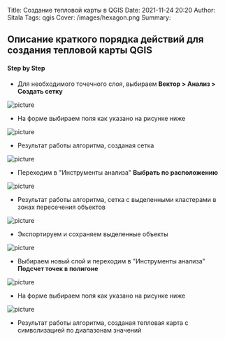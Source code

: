 Title: Создание тепловой карты в QGIS
Date: 2021-11-24 20:20
Author: Sitala
Tags: qgis
Cover: /images/hexagon.png
Summary:

## Описание краткого порядка действий для создания тепловой карты QGIS

#### Step by Step

* Для необходимого точечного слоя, выбираем **Вектор > Анализ > Создать сетку**

![picture]({static}../images/qgis/create_grid.jpg)

* На форме выбираем поля как указано на рисунке ниже

![picture]({static}../images/qgis/create_grid1.png)

* Результат работы алгоритма, созданая сетка

![picture]({static}../images/qgis/create_grid2.png)

* Переходим в "Инструменты анализа" **Выбрать по расположению**

![picture]({static}../images/qgis/create_grid3.png)

* Результат работы алгоритма, сетка с выделенными кластерами в зонах пересечения объектов

![picture]({static}../images/qgis/create_grid4.png)

* Экспортируем и сохраняем выделенные объекты

![picture]({static}../images/qgis/create_grid_4-5.png)

* Выбираем новый слой и переходим в "Инструменты анализа" **Подсчет точек в полигоне**

![picture]({static}../images/qgis/create_grid5.jpg)

* На форме выбираем поля как указано на рисунке ниже

![picture]({static}../images/qgis/create_grid6.jpg)

* Результат работы алгоритма, созданая тепловая карта с символизацией по диапазонам значений

